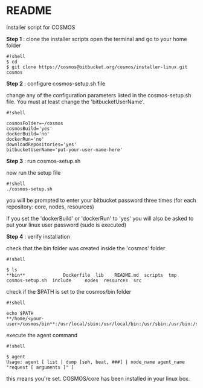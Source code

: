 # README #

Installer script for COSMOS


**Step 1** : clone the installer scripts
open the terminal and go to your home folder
```
#!shell
$ cd
$ git clone https://cosmos@bitbucket.org/cosmos/installer-linux.git cosmos
```

**Step 2** : configure cosmos-setup.sh file

change any of the configuration parameters listed in the cosmos-setup.sh file. You must at least change the 'bitbucketUserName'.

```
#!shell

cosmosFolder=~/cosmos
cosmosBuild='yes'
dockerBuild='no'
dockerRun='no'
downloadRepositories='yes'
bitbucketUserName='put-your-user-name-here'
```
**Step 3** : run cosmos-setup.sh

now run the setup file

```
#!shell
./cosmos-setup.sh
```
you will be prompted to enter your bitbucket password three times (for each repository: core, nodes, resources)

if you set the 'dockerBuild' or 'dockerRun' to 'yes' you will also be asked to put your linux user password (sudo is executed)

**Step 4** : verify installation

check that the bin folder was created inside the 'cosmos' folder

```
#!shell

$ ls
**bin**              Dockerfile  lib    README.md  scripts  tmp
cosmos-setup.sh  include     nodes  resources  src

```
check if the $PATH is set to the cosmos/bin folder


```
#!shell

echo $PATH
**/home/<your-user>/cosmos/bin**:/usr/local/sbin:/usr/local/bin:/usr/sbin:/usr/bin:/sbin:/bin

```

execute the agent command

```
#!shell

$ agent
Usage: agent [ list | dump [soh, beat, ###] | node_name agent_name "request [ arguments ]" ]

```
this means you're set. COSMOS/core has been installed in your linux box.